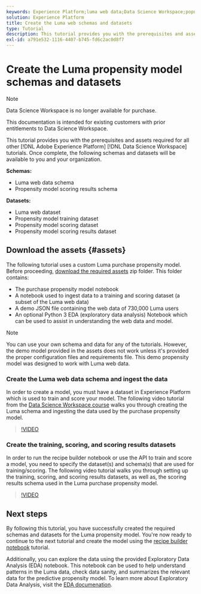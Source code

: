 ```yaml
---
keywords: Experience Platform;luma web data;Data Science Workspace;popular topics;recipes;demo data;demo web data;luma data
solution: Experience Platform
title: Create the Luma web schemas and datasets
type: Tutorial
description: This tutorial provides you with the prerequisites and assets required for the Luma demo propensity model.
exl-id: a791e532-1116-4407-b745-fd6c2ac0d8f7
---
```

# Create the Luma propensity model schemas and datasets

>[!NOTE]
>
>Data Science Workspace is no longer available for purchase.
>
>This documentation is intended for existing customers with prior entitlements to Data Science Workspace.

This tutorial provides you with the prerequisites and assets required for all other [!DNL Adobe Experience Platform] [!DNL Data Science Workspace] tutorials. Once complete, the following schemas and datasets will be available to you and your organization.

**Schemas:**

- Luma web data schema
- Propensity model scoring results schema

**Datasets:**

- Luma web dataset
- Propensity model training dataset
- Propensity model scoring dataset
- Propensity model scoring results dataset

## Download the assets {#assets}

The following tutorial uses a custom Luma purchase propensity model. Before proceeding, [download the required assets](https://experienceleague.adobe.com/docs/platform-learn/assets/DSW-course-sample-assets.zip) zip folder. This folder contains:

- The purchase propensity model notebook
- A notebook used to ingest data to a training and scoring dataset (a subset of the Luma web data)
- A demo JSON file containing the web data of 730,000 Luma users
- An optional Python 3 EDA (exploratory data analysis) Notebook which can be used to assist in understanding the web data and model.

>[!NOTE]
>
> You can use your own schema and data for any of the tutorials. However, the demo model provided in the assets does not work unless it's provided the proper configuration files and requirements file. This demo propensity model was designed to work with Luma web data.

### Create the Luma web data schema and ingest the data

In order to create a model, you must have a dataset in Experience Platform which is used to train and score your model. The following video tutorial from the [Data Science Workspace course](https://experienceleague.adobe.com/?recommended=ExperiencePlatform-U-1-2021.1.dsw) walks you through creating the Luma schema and ingesting the data used by the purchase propensity model.

>[!VIDEO](https://video.tv.adobe.com/v/333312)

### Create the training, scoring, and scoring results datasets

In order to run the recipe builder notebook or use the API to train and score a model, you need to specify the dataset(s) and schema(s) that are used for training/scoring. The following video tutorial walks you through setting up the training, scoring, and scoring results datasets, as well as, the scoring results schema used in the Luma purchase propensity model.

>[!VIDEO](https://video.tv.adobe.com/v/333426)

## Next steps

By following this tutorial, you have successfully created the required schemas and datasets for the Luma propensity model. You're now ready to continue to the next tutorial and create the model using the [recipe builder notebook](../jupyterlab/create-a-model.md) tutorial.

Additionally, you can explore the data using the provided Exploratory Data Analysis (EDA) notebook. This notebook can be used to help understand patterns in the Luma data, check data sanity, and summarizes the relevant data for the predictive propensity model. To learn more about Exploratory Data Analysis, visit the [EDA documenation](../jupyterlab/eda-notebook.md).
